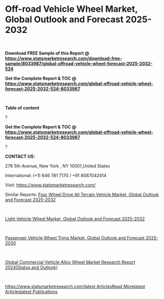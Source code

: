 <h1>Off-road Vehicle Wheel Market, Global Outlook and Forecast 2025-2032</h1><br/><p><strong>Download FREE Sample of this Report @ <a href="https://www.statsmarketresearch.com/download-free-sample/8033987/global-offroad-vehicle-wheel-forecast-2025-2032-524">https://www.statsmarketresearch.com/download-free-sample/8033987/global-offroad-vehicle-wheel-forecast-2025-2032-524</a></strong></p>
 
 
 
 <div><b>Get the Complete Report & TOC @ <a href="https://www.statsmarketresearch.com/global-offroad-vehicle-wheel-forecast-2025-2032-524-8033987">https://www.statsmarketresearch.com/global-offroad-vehicle-wheel-forecast-2025-2032-524-8033987</a></b></div>
 
 
 
 <p><br />
 
 <b>Table of content</b></p>
 
 
 
 <p>? </p>
 
 
 
 <div><b>Get the Complete Report & TOC @ <a href="https://www.statsmarketresearch.com/global-offroad-vehicle-wheel-forecast-2025-2032-524-8033987">https://www.statsmarketresearch.com/global-offroad-vehicle-wheel-forecast-2025-2032-524-8033987</a></b></div>
 
 
 
 <p>? </p>
 
 
 
 <p><b>CONTACT US:</b><br />
 
 276 5th Avenue, New York , NY 10001,United States<br />
 
 International: (+1) 646 781 7170 / +91 8087042414<br />
 
 Visit: <a href="https://www.statsmarketresearch.com/">https://www.statsmarketresearch.com/</a><br />
 
 Similar Reports: <a href="https://www.statsmarketresearch.com/global-offroad-vehicle-wheel-forecast-2025-2032-524-8033987">Four Wheel Drive All Terrain Vehicle Market, Global Outlook and Forecast 2025-2032</a><br />
 
 <br />
 
 <a href="https://www.statsmarketresearch.com/global-offroad-vehicle-wheel-forecast-2025-2032-524-8033987">Light Vehicle Wheel Market, Global Outlook and Forecast 2025-2032</a><br />
 
 <br />
 
 <a href="https://www.statsmarketresearch.com/global-offroad-vehicle-wheel-forecast-2025-2032-524-8033987">Passenger Vehicle Wheel Trims Market, Global Outlook and Forecast 2025-2030 </a><br />
 
 <br />
 
 <a href="https://www.statsmarketresearch.com/global-offroad-vehicle-wheel-forecast-2025-2032-524-8033987">Global Commercial Vehicle Alloy Wheel Market Research Report 2024(Status and Outlook)</a><br />
 
 <br />
 
 <a href="https://gyeongbokgung.com">https://www.statsmarketresearch.com/</a><a href="https://hallyeomaritime.com">latest Articles</a><a href="https://jingwansa.com">Read More</a><a href="https://nguoiviet.jp/">latest Articles</a><a href="https://www.intelmarketresearch.com/">latest Publications</a></p>